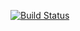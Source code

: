[![Build Status](https://travis-ci.org/azatmagdeev/flappy-bird.svg?branch=master)](https://travis-ci.org/azatmagdeev/flappy-bird)
